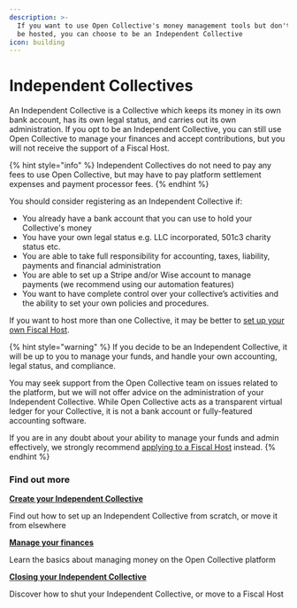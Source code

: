 ```yaml
---
description: >-
  If you want to use Open Collective's money management tools but don't want to
  be hosted, you can choose to be an Independent Collective
icon: building
---
```


# Independent Collectives

An Independent Collective is a Collective which keeps its money in its own bank account, has its own legal status, and carries out its own administration. If you opt to be an Independent Collective, you can still use Open Collective to manage your finances and accept contributions, but you will not receive the support of a Fiscal Host.

{% hint style="info" %}
Independent Collectives do not need to pay any fees to use Open Collective, but may have to pay platform settlement expenses and payment processor fees.
{% endhint %}

You should consider registering as an Independent Collective if:

* You already have a bank account that you can use to hold your Collective's money
* You have your own legal status e.g. LLC incorporated, 501c3 charity status etc.&#x20;
* You are able to take full responsibility for accounting, taxes, liability, payments and financial administration
* You are able to set up a Stripe and/or Wise account to manage payments (we recommend using our automation features)
* You want to have complete control over your collective’s activities and the ability to set your own policies and procedures.

If you want to host more than one Collective, it may be better to [set up your own Fiscal Host](../fiscal-hosts/fiscal-hosts.md).

{% hint style="warning" %}
If you decide to be an Independent Collective, it will be up to you to manage your funds, and handle your own accounting, legal status, and compliance.

You may seek support from the Open Collective team on issues related to the platform, but we will not offer advice on the administration of your Independent Collective. While Open Collective acts as a transparent virtual ledger for your Collective, it is not a bank account or fully-featured accounting software.

If you are in any doubt about your ability to manage your funds and admin effectively, we strongly recommend [applying to a Fiscal Host](../collectives/choosing-a-fiscal-host.md) instead.
{% endhint %}

### **Find out more**

[**Create your Independent Collective**](creating-an-independent-collective/)

Find out how to set up an Independent Collective from scratch, or move it from elsewhere



[**Manage your finances**](managing-independent-collective-finances.md)

Learn the basics about managing money on the Open Collective platform



[**Closing your Independent Collective**](closing-an-independent-collective.md)

Discover how to shut your Independent Collective, or move to a Fiscal Host

